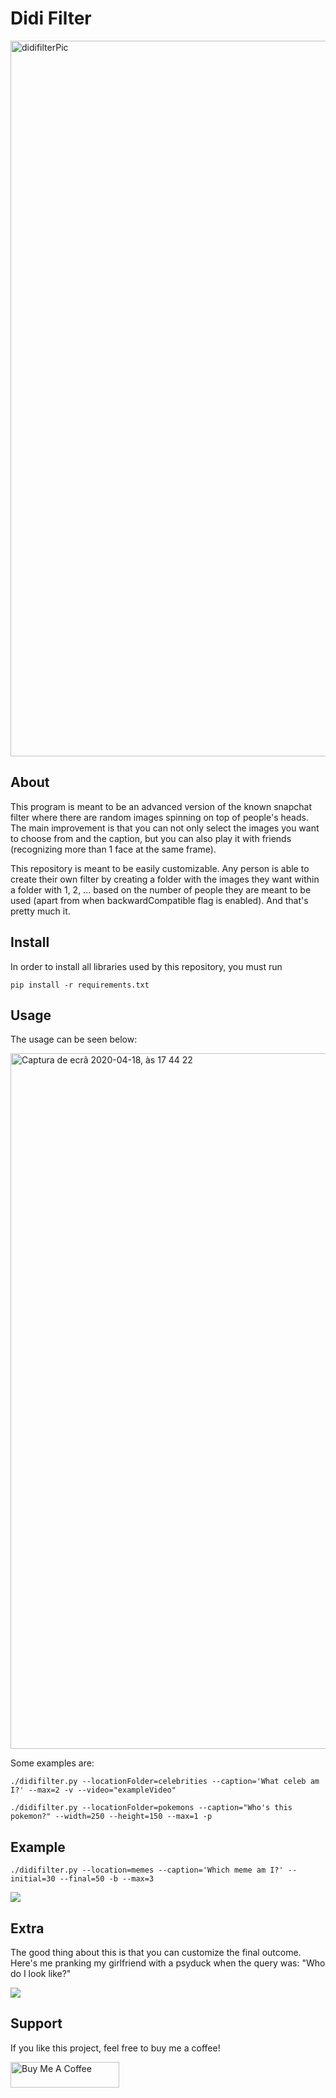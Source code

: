 # Didi Filter

<img width="1145" alt="didifilterPic" src="https://user-images.githubusercontent.com/25267873/79651993-74f6aa00-81a9-11ea-8081-2abb7051d833.png">

## About

This program is meant to be an advanced version of the known snapchat filter where there are random images spinning on top of people's heads. The main improvement is that you can not only select the images you want to choose from and the caption, but you can also play it with friends (recognizing more than 1 face at the same frame).

This repository is meant to be easily customizable. Any person is able to create their own filter by creating a folder with the images they want within a folder with 1, 2, ... based on the number of people they are meant to be used (apart from when backwardCompatible flag is enabled). And that's pretty much it.

## Install
In order to install all libraries used by this repository, you must run
```
pip install -r requirements.txt
```

## Usage

The usage can be seen below:

<img width="1113" alt="Captura de ecrã 2020-04-18, às 17 44 22" src="https://user-images.githubusercontent.com/25267873/79645318-812d3800-81a6-11ea-9a17-461165cba8f7.png">

Some examples are:
```
./didifilter.py --locationFolder=celebrities --caption='What celeb am I?' --max=2 -v --video="exampleVideo"
```

```
./didifilter.py --locationFolder=pokemons --caption="Who's this pokemon?" --width=250 --height=150 --max=1 -p
```

## Example
```
./didifilter.py --location=memes --caption='Which meme am I?' --initial=30 --final=50 -b --max=3
```

![](example.gif)


## Extra

The good thing about this is that you can customize the final outcome. Here's me pranking my girlfriend with a psyduck when the query was: "Who do I look like?"

![](meg_psyduck.gif)


## Support <a name="Support"></a>

If you like this project, feel free to buy me a coffee!

<a href="https://www.buymeacoffee.com/didierlopes" target="_blank"><img src="https://cdn.buymeacoffee.com/buttons/default-yellow.png" alt="Buy Me A Coffee" height="41" width="174"></a>

